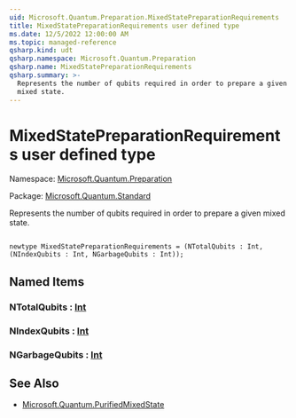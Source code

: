 ```yaml
---
uid: Microsoft.Quantum.Preparation.MixedStatePreparationRequirements
title: MixedStatePreparationRequirements user defined type
ms.date: 12/5/2022 12:00:00 AM
ms.topic: managed-reference
qsharp.kind: udt
qsharp.namespace: Microsoft.Quantum.Preparation
qsharp.name: MixedStatePreparationRequirements
qsharp.summary: >-
  Represents the number of qubits required in order to prepare a given
  mixed state.
---
```


# MixedStatePreparationRequirements user defined type

Namespace: [Microsoft.Quantum.Preparation](xref:Microsoft.Quantum.Preparation)

Package: [Microsoft.Quantum.Standard](https://nuget.org/packages/Microsoft.Quantum.Standard)


Represents the number of qubits required in order to prepare a givenmixed state.

```qsharp

newtype MixedStatePreparationRequirements = (NTotalQubits : Int, (NIndexQubits : Int, NGarbageQubits : Int));
```



## Named Items

### NTotalQubits : [Int](xref:microsoft.quantum.qsharp.valueliterals#int-literals)


### NIndexQubits : [Int](xref:microsoft.quantum.qsharp.valueliterals#int-literals)


### NGarbageQubits : [Int](xref:microsoft.quantum.qsharp.valueliterals#int-literals)



## See Also

- [Microsoft.Quantum.PurifiedMixedState](xref:Microsoft.Quantum.PurifiedMixedState)